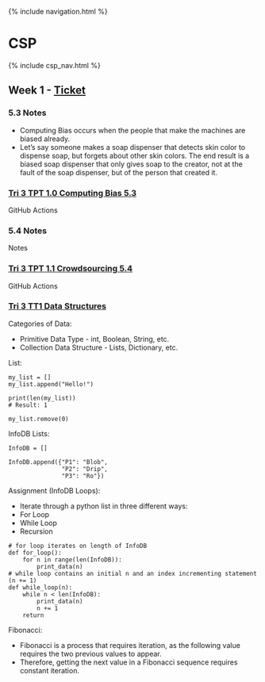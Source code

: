 {% include navigation.html %}

# CSP

{% include csp_nav.html %}

## Week 1 - [Ticket](https://github.com/Archkitten/CS-AP-2/issues/4)

### 5.3 Notes

* Computing Bias occurs when the people that make the machines are biased already.
* Let’s say someone makes a soap dispenser that detects skin color to dispense soap, but forgets about other skin colors. The end result is a biased soap dispenser that only gives soap to the creator, not at the fault of the soap dispenser, but of the person that created it.

### [Tri 3 TPT 1.0 Computing Bias 5.3](https://github.com/nighthawkcoders/nighthawk_csp/wiki/Tri-3-TPT-1.0-Computing-Bias-5.3)

GitHub Actions

### 5.4 Notes

Notes

### [Tri 3 TPT 1.1 Crowdsourcing 5.4](https://github.com/nighthawkcoders/nighthawk_csp/wiki/Tri-3-TPT-1.1-Crowdsourcing--5.4)

GitHub Actions

### [Tri 3 TT1 Data Structures](https://github.com/nighthawkcoders/nighthawk_csp/wiki/Tri-3-TT1---Data-Structures)

Categories of Data:
* Primitive Data Type - int, Boolean, String, etc.
* Collection Data Structure - Lists, Dictionary, etc.

List:
```
my_list = []
my_list.append("Hello!")

print(len(my_list))
# Result: 1

my_list.remove(0)
```

InfoDB Lists:
```
InfoDB = []

InfoDB.append({"P1": "Blob", 
               "P2": "Drip", 
               "P3": "Ro"})
```

Assignment (InfoDB Loops):
* Iterate through a python list in three different ways:
* For Loop
* While Loop
* Recursion
```
# for loop iterates on length of InfoDB
def for_loop():
    for n in range(len(InfoDB)):
        print_data(n)
# while loop contains an initial n and an index incrementing statement (n += 1)
def while_loop(n):
    while n < len(InfoDB):
        print_data(n)
        n += 1
    return
```

Fibonacci:
* Fibonacci is a process that requires iteration, as the following value requires the two previous values to appear.
* Therefore, getting the next value in a Fibonacci sequence requires constant iteration.
